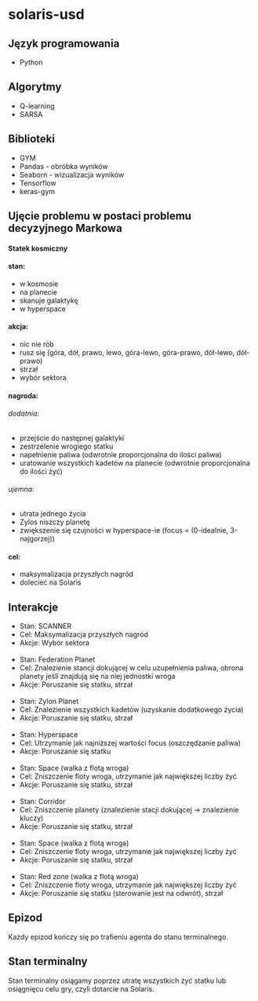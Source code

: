 # solaris-usd
## Język programowania
+ Python
## Algorytmy
+ Q-learning
+ SARSA
## Biblioteki
+ GYM
+ Pandas - obróbka wyników
+ Seaborn - wizualizacja wyników
+ Tensorflow
+ keras-gym
## Ujęcie problemu w postaci problemu decyzyjnego Markowa
#### Statek kosmiczny
#### stan:
+ w kosmosie
+ na planecie
+ skanuje galaktykę
+ w hyperspace
#### akcja:
+ nic nie rób
+ rusz się (góra, dół, prawo, lewo, góra-lewo, góra-prawo, dół-lewo, dół-prawo)
+ strzał
+ wybór sektora
#### nagroda:
###### dodatnia:
+ przejście do następnej galaktyki
+ zestrzelenie wrogiego statku
+ napełnienie paliwa (odwrotnie proporcjonalna do ilości paliwa)
+ uratowanie wszystkich kadetów na planecie (odwrotnie proporcjonalna do ilości żyć)
###### ujemna:
+ utrata jednego życia
+ Zylos niszczy planetę
+ zwiększenie się czujności w hyperspace-ie (focus = (0-idealnie, 3-najgorzej))
#### cel:
+ maksymalizacja przyszłych nagród
+ dolecieć na Solaris
## Interakcje
+ Stan: SCANNER
+ Cel: Maksymalizacja przyszłych nagród
+ Akcje: Wybór sektora
<br><br>
+ Stan: Federation Planet
+ Cel: Znalezienie stancji dokującej w celu uzupełnienia paliwa, obrona planety jeśli znajdują się na niej jednostki wroga
+ Akcje: Poruszanie się statku, strzał
<br><br>
+ Stan: Zylon Planet
+ Cel: Znalezienie wszystkich kadetów (uzyskanie dodatkowego życia)
+ Akcje: Poruszanie się statku, strzał
<br><br>
+ Stan: Hyperspace
+ Cel: Utrzymanie jak najniższej wartości focus (oszczędzanie paliwa)
+ Akcje: Poruszanie się statku
<br><br>
+ Stan: Space (walka z flotą wroga)
+ Cel: Zniszczenie floty wroga, utrzymanie jak największej liczby żyć
+ Akcje: Poruszanie się statku, strzał
<br><br>
+ Stan: Corridor
+ Cel: Zniszczenie planety (znalezienie stacji dokującej -> znalezienie kluczy)
+ Akcje: Poruszanie się statku, strzał
<br><br>
+ Stan: Space (walka z flotą wroga)
+ Cel: Zniszczenie floty wroga, utrzymanie jak największej liczby żyć
+ Akcje: Poruszanie się statku, strzał
<br><br>
+ Stan: Red zone (walka z flotą wroga)
+ Cel: Zniszczenie floty wroga, utrzymanie jak największej liczby żyć
+ Akcje: Poruszanie się statku (sterowanie jest na odwrót), strzał
## Epizod
Każdy epizod kończy się po trafieniu agenta do stanu terminalnego.
## Stan terminalny
Stan terminalny osiągamy poprzez utratę wszystkich żyć statku lub osiągnięcu celu gry, czyli dotarcie na Solaris.
